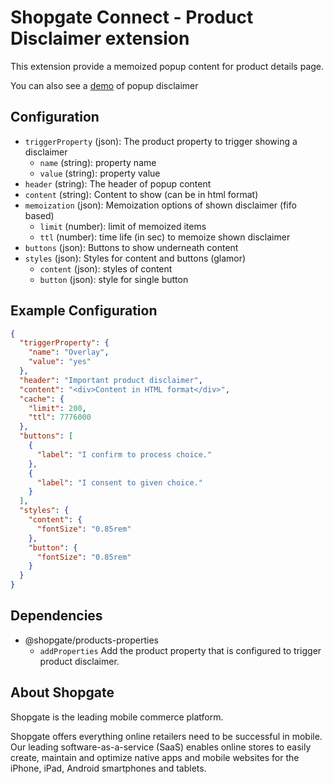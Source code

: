 # Shopgate Connect - Product Disclaimer extension

This extension provide a memoized popup content for product details page.

You can also see a [demo](./demo/pdp.png) of popup disclaimer

## Configuration

- `triggerProperty` (json): The product property to trigger showing a disclaimer
    - `name` (string): property name
    - `value` (string): property value
- `header` (string): The header of popup content
- `content` (string): Content to show (can be in html format)
- `memoization` (json): Memoization options of shown disclaimer (fifo based)
    - `limit` (number): limit of memoized items
    - `ttl` (number): time life (in sec) to memoize shown disclaimer
- `buttons` (json): Buttons to show underneath content
- `styles` (json): Styles for content and buttons (glamor)
    - `content` (json): styles of content
    - `button` (json): style for single button

## Example Configuration

```json
{
  "triggerProperty": {
    "name": "Overlay",
    "value": "yes"
  },
  "header": "Important product disclaimer",
  "content": "<div>Content in HTML format</div>",
  "cache": {
    "limit": 200,
    "ttl": 7776000
  },
  "buttons": [
    {
      "label": "I confirm to process choice."
    },
    {
      "label": "I consent to given choice."
    }
  ],
  "styles": {
    "content": {
      "fontSize": "0.85rem"
    },
    "button": {
      "fontSize": "0.85rem"
    }
  }
}
```

## Dependencies
- @shopgate/products-properties
    - `addProperties` Add the product property that is configured to trigger product disclaimer.

## About Shopgate

Shopgate is the leading mobile commerce platform.

Shopgate offers everything online retailers need to be successful in mobile. Our leading
software-as-a-service (SaaS) enables online stores to easily create, maintain and optimize native
apps and mobile websites for the iPhone, iPad, Android smartphones and tablets.
